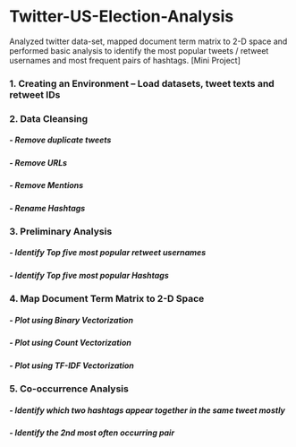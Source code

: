 # Twitter-US-Election-Analysis
Analyzed twitter data-set, mapped document term matrix to 2-D space and performed basic analysis to identify the most popular tweets / retweet usernames and most frequent pairs of hashtags. [Mini Project]

### 1. Creating an Environment – Load datasets, tweet texts and retweet IDs
### 2. Data Cleansing
##### - Remove duplicate tweets
##### - Remove URLs
##### - Remove Mentions
##### - Rename Hashtags
### 3. Preliminary Analysis
##### - Identify Top five most popular retweet usernames
##### - Identify Top five most popular Hashtags
### 4. Map Document Term Matrix to 2-D Space
##### - Plot using Binary Vectorization
##### - Plot using Count Vectorization
##### - Plot using TF-IDF Vectorization
### 5. Co-occurrence Analysis
##### - Identify which two hashtags appear together in the same tweet mostly
##### - Identify the 2nd most often occurring pair
